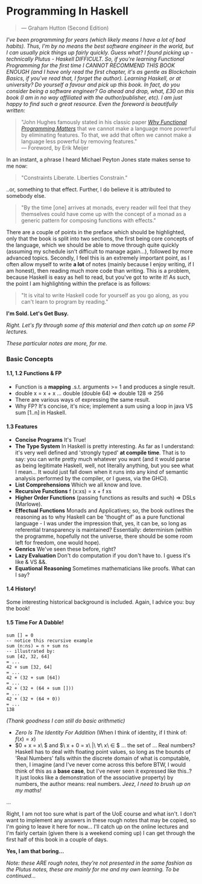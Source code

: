 # Programming In Haskell

> — Graham Hutton (Second Edition)

*I've been programming for years (which likely means I have a lot of bad habits). Thus, I'm by no means the best software engineer in the world, but I can usually pick things up fairly quickly. Guess what? I found picking up - technically Plutus - Haskell DIFFICULT. So, if you're learning Functional Programming for the first time I CANNOT RECOMMEND THIS BOOK ENOUGH (and I have only read the first chapter, it's as gentle as Blockchain Basics, if you've read that, I forget the author). Learning Haskell, or at university? Do yourself a favour and pick up this book. In fact, do you consider being a software engineer? Go ahead and drop, what, £30 on this book (I am in no way affiliated with the author/publisher, etc). I am just happy to find such a great resource. Even the foreword is beautifully written:*

> "John Hughes famously stated in his classic paper [*Why Functional Programming Matters*](https://www.cs.kent.ac.uk/people/staff/dat/miranda/whyfp90.pdf) that we cannot make a language more powerful by eliminating features. To that, we add that often we cannot make a language less powerful by removing features." <br />
> — Foreword, by Erik Meijer

In an instant, a phrase I heard Michael Peyton Jones state makes sense to me now:

> "Constraints Liberate. Liberties Constrain."

..or, something to that effect. Further, I do believe it is attributed to somebody else.

> "By the time [one] arrives at monads, every reader will feel that they themselves could have come up with the concept of a monad as a generic pattern for composing functions with effects."

There are a couple of points in the preface which should be highlighted, only that the book is split into two sections, the first being core concepts of the language, which we should be able to move through quite quickly (assuming my schedule isn't difficult to manage again...), followed by more advanced topics. Secondly, I feel this is an extremely important point, as I often allow myself to write **a lot** of notes (mainly because I enjoy writing, if I am honest), then reading much more code than writing. This is a problem, because Haskell is easy as hell to read, but you've got to write it! As such, the point I am highlighting within the preface is as follows:

> "It is vital to write Haskell code for yourself as you go along, as you can't learn to program by reading."

**I'm Sold. Let's Get Busy.**

*Right. Let's fly through some of this material and then catch up on some FP lectures.*

*These particular notes are more, for me.*

### Basic Concepts

#### 1.1, 1.2 Functions & FP

* Function is a **mapping** .s.t. arguments >= 1 and produces a single result.
* double x = x + x ... double (double 64) => double 128 => 256
* There are various ways of expressing the same result.
* Why FP? It's concise, it's nice; implement a sum using a loop in java VS sum [1..n] in Haskell.

#### 1.3 Features

* **Concise Programs** It's True!
* **The Type System** In Haskell is pretty interesting. As far as I understand: it's very well defined and 'strongly typed' **at compile time**. That is to say: you can write pretty much whatever you want (and it would parse as being legitimate Haskell, well, not literally anything, but you see what I mean... It would just fall down when it runs into any kind of semantic analysis performed by the compiler, or I guess, via the GHCi).
* **List Comprehensions** Which we all know and love.
* **Recursive Functions** f (x:xs) = x + f xs
* **Higher Order Functions** (passing functions as results and such) => DSLs (Marlowe).
* **Effectual Functions** Monads and Applicatives; so, the book outlines the reasoning as to why Haskell can be 'thought of' as a pure functional language - I was under the impression that, yes, it can be, so long as referential transparency is maintained? Essentially: determinism (within the programme, hopefully not the universe, there should be some room left for freedom, one would hope).
* **Genrics** We've seen these before, right?
* **Lazy Evaluation** Don't do computation if you don't have to. I guess it's like & VS &&.
* **Equational Reasoning** Sometimes mathematicians like proofs. What can I say?

#### 1.4 History!

Some interesting historical background is included. Again, I advice you: buy the book!

#### 1.5 Time For A Dabble!

<pre><code>sum [] = 0
-- notice this recursive example
sum (n:ns) = n + sum ns
-- illustrated by:
sum [42, 32, 64]
= ...
42 + sum [32, 64]
= ...
42 + (32 + sum [64])
= ...
42 + (32 + (64 + sum []))
= ...
42 + (32 + (64 + 0))
= ...
138
</code></pre>

*(Thank goodness I can still do basic arithmetic)*

* *Zero Is The Identity For Addition* (When I think of identity, if I think of: $f(x) = x$)
* $0 + x = x\ $  and $\ x + 0 = x\ |\ ∀\ x\ ∈ $ ... the set of ... Real numbers? Haskell has to deal with floating point values, so long as the bounds of 'Real Numbers' falls within the discrete domain of what is computable, then, I imagine (and I've never come across this before BTW, I would think of this as a **base case**, but I've never seen it expressed like this..? It just looks like a demonstration of the associative property) by numbers, the author means: real numbers. *Jeez, I need to brush up on my maths!*


...

Right, I am not too sure what is part of the UoE course and what isn't. I don't want to implement any answers in these rough notes that may be copied, so I'm going to leave it here for now... I'll catch up on the online lectures and I'm fairly certain (given there is a weekend coming up) I can get through the first half of this book in a couple of days.

**Yes, I am that boring...**

*Note: these ARE rough notes, they're not presented in the same fashion as the Plutus notes, these are mainly for me and my own learning. To be continued...*